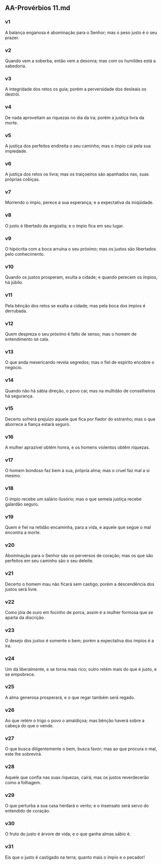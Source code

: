 ## AA-Provérbios 11.md
### v1
 A balança enganosa é abominação para o Senhor; mas o peso justo é o seu prazer.
### v2
 Quando vem a soberba, então vem a desonra; mas com os humildes está a sabedoria.
### v3
 A integridade dos retos os guia; porém a perversidade dos desleais os destrói.
### v4
 De nada aproveitam as riquezas no dia da ira; porém a justiça livra da morte.
### v5
 A justiça dos perfeitos endireita o seu caminho; mas o ímpio cai pela sua impiedade.
### v6
 A justiça dos retos os livra; mas os traiçoeiros são apanhados nas, suas próprias cobiças.
### v7
 Morrendo o ímpio, perece a sua esperança; e a expectativa da iniqüidade.
### v8
 O justo é libertado da angústia; e o ímpio fica em seu lugar.
### v9
 O hipócrita com a boca arruina o seu próximo; mas os justos são libertados pelo conhecimento.
### v10
 Quando os justos prosperam, exulta a cidade; e quando perecem os ímpios, há júbilo.
### v11
 Pela bênção dos retos se exalta a cidade; mas pela boca dos ímpios é derrubada.
### v12
 Quem despreza o seu próximo é falto de senso; mas o homem de entendimento se cala.
### v13
 O que anda mexericando revela segredos; mas o fiel de espírito encobre o negócio.
### v14
 Quando não há sábia direção, o povo cai; mas na multidão de conselheiros há segurança.
### v15
 Decerto sofrerá prejuízo aquele que fica por fiador do estranho; mas o que aborrece a fiança estará seguro.
### v16
 A mulher aprazível obtém honra, e os homens violentos obtêm riquezas.
### v17
 O homem bondoso faz bem à sua, própria alma; mas o cruel faz mal a si mesmo.
### v18
 O ímpio recebe um salário ilusório; mas o que semeia justiça recebe galardão seguro.
### v19
 Quem é fiel na retidão encaminha, para a vida, e aquele que segue o mal encontra a morte.
### v20
 Abominação para o Senhor são os perversos de coração; mas os que são perfeitos em seu caminho são o seu deleite.
### v21
 Decerto o homem mau não ficará sem castigo; porém a descendência dos justos será livre.
### v22
 Como jóia de ouro em focinho de porca, assim é a mulher formosa que se aparta da discrição.
### v23
 O desejo dos justos é somente o bem; porém a expectativa dos ímpios é a ira.
### v24
 Um dá liberalmente, e se torna mais rico; outro retém mais do que é justo, e se empobrece.
### v25
 A alma generosa prosperará, e o que regar também será regado.
### v26
 Ao que retém o trigo o povo o amaldiçoa; mas bênção haverá sobre a cabeça do que o vende.
### v27
 O que busca diligentemente o bem, busca favor; mas ao que procura o mal, este lhe sobrevirá.
### v28
 Aquele que confia nas suas riquezas, cairá; mas os justos reverdecerão como a folhagem.
### v29
 O que perturba a sua casa herdará o vento; e o insensato será servo do entendido de coração.
### v30
 O fruto do justo é árvore de vida; e o que ganha almas sábio é.
### v31
 Eis que o justo é castigado na terra; quanto mais o ímpio e o pecador!

